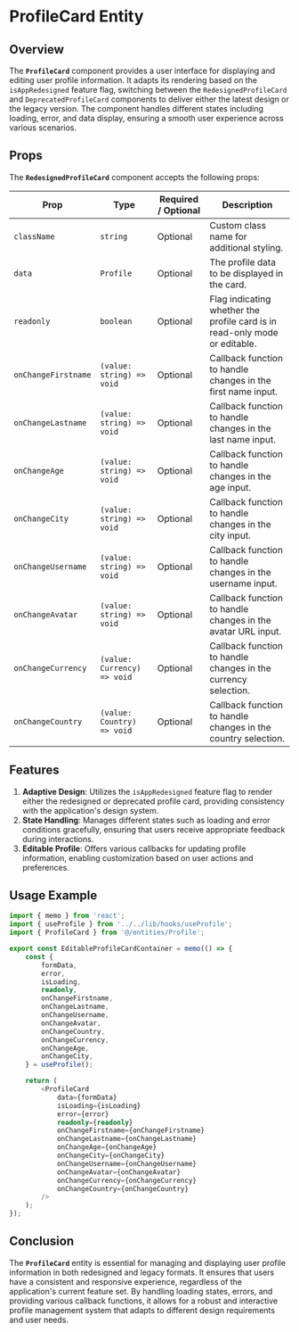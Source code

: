 # ProfileCard Entity

## Overview
The **`ProfileCard`** component provides a user interface for displaying and editing user profile information. 
It adapts its rendering based on the `isAppRedesigned` feature flag, switching between the `RedesignedProfileCard` and `DeprecatedProfileCard` components to deliver either the latest design or the legacy version. 
The component handles different states including loading, error, and data display, ensuring a smooth user experience across various scenarios.

## Props
The **`RedesignedProfileCard`** component accepts the following props:

| Prop                | Type                           | Required / Optional | Description                                                                            |
|---------------------|--------------------------------|----------------------|----------------------------------------------------------------------------------------|
| `className`          | `string`                        | Optional             | Custom class name for additional styling.                                              |
| `data`               | `Profile`               | Optional             | The profile data to be displayed in the card.                                           |
| `readonly`           | `boolean`                       | Optional              | Flag indicating whether the profile card is in read-only mode or editable.             |
| `onChangeFirstname`  | `(value: string) => void`       | Optional              | Callback function to handle changes in the first name input.                           |
| `onChangeLastname`   | `(value: string) => void`       | Optional              | Callback function to handle changes in the last name input.                            |
| `onChangeAge`        | `(value: string) => void`       | Optional              | Callback function to handle changes in the age input.                                  |
| `onChangeCity`       | `(value: string) => void`       | Optional              | Callback function to handle changes in the city input.                                 |
| `onChangeUsername`   | `(value: string) => void`       | Optional              | Callback function to handle changes in the username input.                             |
| `onChangeAvatar`     | `(value: string) => void`       | Optional              | Callback function to handle changes in the avatar URL input.                            |
| `onChangeCurrency`   | `(value: Currency) => void`       | Optional              | Callback function to handle changes in the currency selection.                         |
| `onChangeCountry`    | `(value: Country) => void`       | Optional              | Callback function to handle changes in the country selection.                          |


## Features
1. **Adaptive Design**: Utilizes the `isAppRedesigned` feature flag to render either the redesigned or deprecated profile card, providing consistency with the application's design system.
2. **State Handling**: Manages different states such as loading and error conditions gracefully, ensuring that users receive appropriate feedback during interactions.
3. **Editable Profile**: Offers various callbacks for updating profile information, enabling customization based on user actions and preferences.



## Usage Example
```typescript jsx
import { memo } from 'react';
import { useProfile } from '../../lib/hooks/useProfile';
import { ProfileCard } from '@/entities/Profile';

export const EditableProfileCardContainer = memo(() => {
    const {
        formData,
        error,
        isLoading,
        readonly,
        onChangeFirstname,
        onChangeLastname,
        onChangeUsername,
        onChangeAvatar,
        onChangeCountry,
        onChangeCurrency,
        onChangeAge,
        onChangeCity,
    } = useProfile();

    return (
        <ProfileCard
            data={formData}
            isLoading={isLoading}
            error={error}
            readonly={readonly}
            onChangeFirstname={onChangeFirstname}
            onChangeLastname={onChangeLastname}
            onChangeAge={onChangeAge}
            onChangeCity={onChangeCity}
            onChangeUsername={onChangeUsername}
            onChangeAvatar={onChangeAvatar}
            onChangeCurrency={onChangeCurrency}
            onChangeCountry={onChangeCountry}
        />
    );
});
```
## Conclusion
The **`ProfileCard`** entity is essential for managing and displaying user profile information in both redesigned and legacy formats. It ensures that users have a consistent and responsive experience, regardless of the application's current feature set. By handling loading states, errors, and providing various callback functions, it allows for a robust and interactive profile management system that adapts to different design requirements and user needs.
